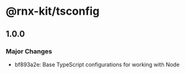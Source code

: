 # @rnx-kit/tsconfig

## 1.0.0

### Major Changes

- bf893a2e: Base TypeScript configurations for working with Node
